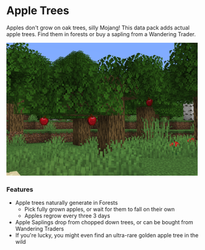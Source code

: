 # Apple Trees<!--$headerTitle--><!--$pmc:delete-->

Apples don't grow on oak trees, silly Mojang! This data pack adds actual apple trees. Find them in forests or buy a sapling from a Wandering Trader.

<img src="images/apple_tree.png" alt="Apple Tree in a Forest" width="500"/><!--$localAssetToURL--> <!--$modrinth:replaceWithVideo--> <!--$pmc:delete-->

### Features
- Apple trees naturally generate in Forests
    - Pick fully grown apples, or wait for them to fall on their own
    - Apples regrow every three 3 days
- Apple Saplings drop from chopped down trees, or can be bought from Wandering Traders
- If you're lucky, you might even find an ultra-rare golden apple tree in the wild
